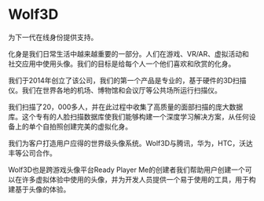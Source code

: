 # 

# Wolf3D

为下一代在线身份提供支持。

化身是我们日常生活中越来越重要的一部分。人们在游戏、VR/AR、虚拟活动和社交应用中使用头像。我们的目标是给每个人一个他们喜欢和欣赏的化身。

我们于2014年创立了该公司，我们的第一个产品是专业的，基于硬件的3D扫描仪。我们在世界各地的机场、博物馆和会议厅等公共场所运行扫描仪。

我们扫描了20，000多人，并在此过程中收集了高质量的面部扫描的庞大数据库。这个专有的人脸扫描数据库使我们能够构建一个深度学习解决方案，从任何设备上的单个自拍照创建完美的虚拟化身。

我们为客户打造用户应得的世界级头像系统。Wolf3D与腾讯，华为，HTC，沃达丰等公司合作。

Wolf3D也是跨游戏头像平台Ready Player Me的创建者我们帮助用户创建一个可以在许多虚拟体验中使用的头像，并为开发人员提供一个易于使用的工具，用于构建基于头像的体验。

